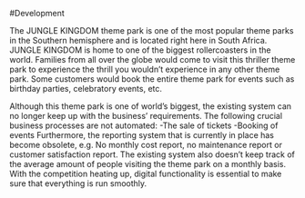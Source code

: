 #Development

The JUNGLE KINGDOM theme park is one of the most popular theme parks in the Southern hemisphere and is located right here in South Africa. JUNGLE KINGDOM is home to one of the biggest rollercoasters in the world. Families from all over the globe would come to visit this thriller theme park to experience the thrill you wouldn’t experience 	in any other theme park. Some customers would book the entire theme park for events such as birthday parties, celebratory events, etc. 

Although this theme park is one of world’s biggest, the existing system can no longer keep up with the business’ requirements. The following crucial business processes are not automated:
-The sale of tickets
-Booking of events 
Furthermore, the reporting system that is currently in place has become obsolete, e.g. No monthly cost report, no maintenance report or customer satisfaction report. 
The existing system also doesn’t keep track of the average amount of people visiting the theme park on a monthly basis. 
With the competition heating up, digital functionality is essential to make sure that everything is run smoothly.


